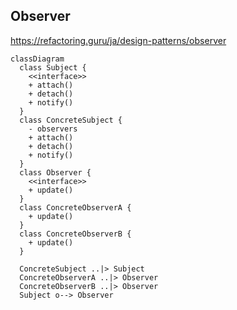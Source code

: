 ## Observer

https://refactoring.guru/ja/design-patterns/observer

```mermaid
classDiagram
  class Subject {
    <<interface>>
    + attach()
    + detach()
    + notify()
  }
  class ConcreteSubject {
    - observers
    + attach()
    + detach()
    + notify()
  }
  class Observer {
    <<interface>>
    + update()
  }
  class ConcreteObserverA {
    + update()
  }
  class ConcreteObserverB {
    + update()
  }

  ConcreteSubject ..|> Subject
  ConcreteObserverA ..|> Observer
  ConcreteObserverB ..|> Observer
  Subject o--> Observer
```
